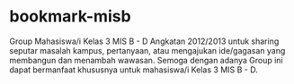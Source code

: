 bookmark-misb
=============

Group Mahasiswa/i Kelas 3 MIS B - D Angkatan 2012/2013 untuk sharing seputar masalah kampus, pertanyaan, atau mengajukan ide/gagasan yang membangun dan menambah wawasan.  Semoga dengan adanya Group ini dapat bermanfaat khususnya untuk mahasiswa/i Kelas 3 MIS B - D.
